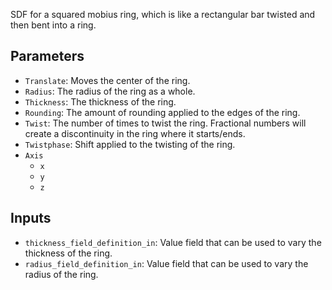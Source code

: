 SDF for a squared mobius ring, which is like a rectangular bar twisted and then bent into a ring.

## Parameters

* `Translate`: Moves the center of the ring.
* `Radius`: The radius of the ring as a whole.
* `Thickness`: The thickness of the ring.
* `Rounding`: The amount of rounding applied to the edges of the ring.
* `Twist`: The number of times to twist the ring. Fractional numbers will create a discontinuity in the ring where it starts/ends.
* `Twistphase`: Shift applied to the twisting of the ring.
* `Axis`
  * `x`
  * `y`
  * `z`

## Inputs

* `thickness_field_definition_in`:  Value field that can be used to vary the thickness of the ring.
* `radius_field_definition_in`:  Value field that can be used to vary the radius of the ring.